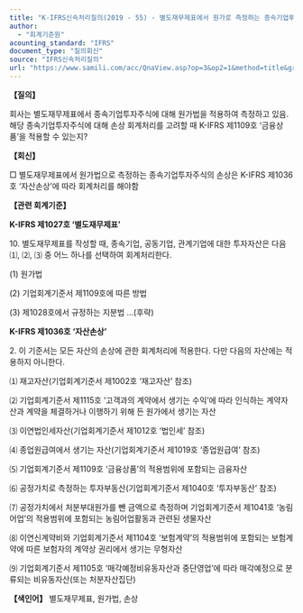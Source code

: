 ```yaml
---
title: "K-IFRS신속처리질의(2019 - 55) - 별도재무제표에서 원가로 측정하는 종속기업투자주식의 손상"
author:
  - "회계기준원"
acounting_standard: "IFRS"
document_type: "질의회신"
source: "IFRS신속처리질의"
url: "https://www.samili.com/acc/QnaView.asp?op=3&op2=1&method=title&group=2124-15;1&orgcode=3&searchword=&page=38&code=K%2DIFRS%EC%8B%A0%EC%86%8D%EC%B2%98%EB%A6%AC%EC%A7%88%EC%9D%98%2D55%3A201904"
---
```

**【질의】**

  

회사는 별도재무제표에서 종속기업투자주식에 대해 원가법을 적용하여 측정하고 있음. 해당 종속기업투자주식에 대해 손상 회계처리를 고려할 때 K-IFRS 제1109호 ‘금융상품’을 적용할 수 있는지?

  
  

**【회신】**

  

□ 별도재무제표에서 원가법으로 측정하는 종속기업투자주식의 손상은 K-IFRS 제1036호 ‘자산손상’에 따라 회계처리를 해야함

  
  

**【관련 회계기준】**

  

**K-IFRS 제1027호 ‘별도재무제표’**

  

10\. 별도재무제표를 작성할 때, 종속기업, 공동기업, 관계기업에 대한 투자자산은 다음 ⑴, ⑵, ⑶ 중 어느 하나를 선택하여 회계처리한다.

(1) 원가법

(2) 기업회계기준서 제1109호에 따른 방법

(3) 제1028호에서 규정하는 지분법 ...(후략)

  

**K-IFRS 제1036호 ‘자산손상’**

  

2\. 이 기준서는 모든 자산의 손상에 관한 회계처리에 적용한다. 다만 다음의 자산에는 적용하지 아니한다.

⑴ 재고자산(기업회계기준서 제1002호 ‘재고자산’ 참조)

⑵ 기업회계기준서 제1115호 ‘고객과의 계약에서 생기는 수익’에 따라 인식하는 계약자산과 계약을 체결하거나 이행하기 위해 든 원가에서 생기는 자산

⑶ 이연법인세자산(기업회계기준서 제1012호 ‘법인세’ 참조)

⑷ 종업원급여에서 생기는 자산(기업회계기준서 제1019호 ‘종업원급여’ 참조)

⑸ 기업회계기준서 제1109호 ‘금융상품’의 적용범위에 포함되는 금융자산

⑹ 공정가치로 측정하는 투자부동산(기업회계기준서 제1040호 ‘투자부동산’ 참조)

⑺ 공정가치에서 처분부대원가를 뺀 금액으로 측정하며 기업회계기준서 제1041호 ‘농림어업’의 적용범위에 포함되는 농림어업활동과 관련된 생물자산

⑻ 이연신계약비와 기업회계기준서 제1104호 ‘보험계약’의 적용범위에 포함되는 보험계약에 따른 보험자의 계약상 권리에서 생기는 무형자산

⑼ 기업회계기준서 제1105호 ‘매각예정비유동자산과 중단영업’에 따라 매각예정으로 분류되는 비유동자산(또는 처분자산집단)

  
  

**【색인어】** 별도재무제표, 원가법, 손상
